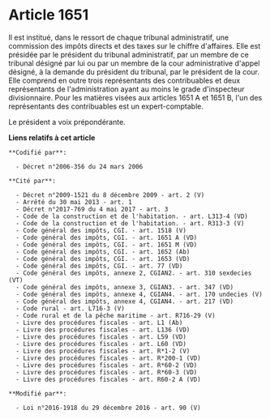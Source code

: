 # Article 1651

Il est institué, dans le ressort de chaque tribunal administratif, une  commission des impôts directs et des taxes sur le
chiffre d'affaires.  Elle est présidée par le président du tribunal administratif, par un  membre de ce tribunal désigné par
lui ou par un membre de la cour  administrative d'appel désigné, à la demande du président du tribunal,  par le président de
la cour. Elle comprend en outre trois représentants des contribuables et deux représentants de l'administration ayant au
moins le grade d'inspecteur divisionnaire. Pour les matières visées aux articles 1651 A et 1651 B, l'un des représentants des
contribuables est un expert-comptable. 

Le président a voix prépondérante.

**Liens relatifs à cet article**

	**Codifié par**:

	  - Décret n°2006-356 du 24 mars 2006

	**Cité par**:

	  - Décret n°2009-1521 du 8 décembre 2009 - art. 2 (V)
	  - Arrêté du 30 mai 2013 - art. 1
	  - Décret n°2017-769 du 4 mai 2017 - art. 3
	  - Code de la construction et de l'habitation. - art. L313-4 (VD)
	  - Code de la construction et de l'habitation. - art. R313-3 (V)
	  - Code général des impôts, CGI. - art. 1518 (V)
	  - Code général des impôts, CGI. - art. 1651 A (VD)
	  - Code général des impôts, CGI. - art. 1651 M (VD)
	  - Code général des impôts, CGI. - art. 1652 (Ab)
	  - Code général des impôts, CGI. - art. 1653 (VD)
	  - Code général des impôts, CGI. - art. 77 (VD)
	  - Code général des impôts, annexe 2, CGIAN2. - art. 310 sexdecies (VT)
	  - Code général des impôts, annexe 3, CGIAN3. - art. 347 (VD)
	  - Code général des impôts, annexe 4, CGIAN4. - art. 170 undecies (V)
	  - Code général des impôts, annexe 4, CGIAN4. - art. 217 (VD)
	  - Code rural - art. L716-3 (V)
	  - Code rural et de la pêche maritime - art. R716-29 (V)
	  - Livre des procédures fiscales - art. L1 (Ab)
	  - Livre des procédures fiscales - art. L136 (VD)
	  - Livre des procédures fiscales - art. L59 (VD)
	  - Livre des procédures fiscales - art. L60 (VD)
	  - Livre des procédures fiscales - art. R*1-2 (V)
	  - Livre des procédures fiscales - art. R*200-1 (VD)
	  - Livre des procédures fiscales - art. R*60-2 (VD)
	  - Livre des procédures fiscales - art. R*60-3 (VD)
	  - Livre des procédures fiscales - art. R60-2 A (VD)

	**Modifié par**:

	  - Loi n°2016-1918 du 29 décembre 2016 - art. 90 (V)
